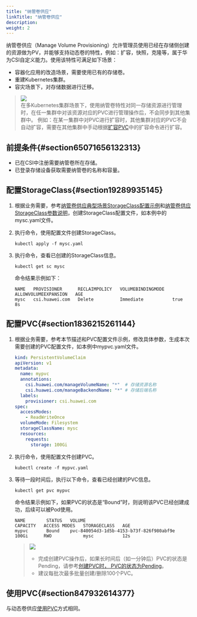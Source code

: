 ```yaml
---
title: "纳管卷供应"
linkTitle: "纳管卷供应"
description: 
weight: 2
---
```


纳管卷供应（Manage Volume Provisioning）允许管理员使用已经在存储侧创建的资源做为PV，并能够支持动态卷的特性，例如：扩容，快照，克隆等，属于华为CSI自定义能力。使用该特性可满足如下场景：

-   容器化应用的改造场景，需要使用已有的存储卷。
-   重建Kubernetes集群。
-   容灾场景下，对存储数据进行迁移。

>![](/css-docs/public_sys-resources/zh-cn/icon-note.gif)  
>在多Kubernetes集群场景下，使用纳管卷特性对同一存储资源进行管理时，在任一集群中对该资源对应的PVC进行管理操作后，不会同步到其他集群中。
>例如：在某一集群中对PVC进行扩容时，其他集群对应的PVC不会自动扩容，需要在其他集群中手动根据[扩容PVC](/v4.5.0/using-huawei-csi/managing-a-pvc/expanding-the-capacity-of-a-pvc)中的扩容命令进行扩容。

## 前提条件{#section65071656132313}

-   已在CSI中注册需要纳管卷所在存储。
-   已登录存储设备获取需要纳管卷的名称和容量。

## 配置StorageClass{#section19289935145}

1.  根据业务需要，参考[纳管卷供应典型场景StorageClass配置示例](/v4.5.0/using-huawei-csi/managing-a-pvc/creating-a-pvc/manage-volume-provisioning/storageclass-configuration-examples-in-typical-manage-volume-provisioning-scenarios)和[纳管卷供应StorageClass参数说明](/v4.5.0/using-huawei-csi/managing-a-pvc/creating-a-pvc/manage-volume-provisioning/storageclass-parameters-for-manage-volume-provisioning)，创建StorageClass配置文件，如本例中的mysc.yaml文件。
2.  执行命令，使用配置文件创建StorageClass。

    ```
    kubectl apply -f mysc.yaml
    ```

3.  执行命令，查看已创建的StorageClass信息。

    ```
    kubectl get sc mysc
    ```

    命令结果示例如下：

    ```
    NAME   PROVISIONER      RECLAIMPOLICY   VOLUMEBINDINGMODE   ALLOWVOLUMEEXPANSION   AGE
    mysc   csi.huawei.com   Delete          Immediate           true                   8s
    ```

## 配置PVC{#section1836215261144}

1.  根据业务需要，参考本节描述和PVC配置文件示例，修改具体参数，生成本次需要创建的PVC配置文件，如本例中mypvc.yaml文件。

    ```yaml
    kind: PersistentVolumeClaim
    apiVersion: v1
    metadata:
      name: mypvc
      annotations:
        csi.huawei.com/manageVolumeName: "*"  # 存储资源名称
        csi.huawei.com/manageBackendName: "*" # 存储后端名称
      labels:
        provisioner: csi.huawei.com
    spec:
      accessModes:
        - ReadWriteOnce
      volumeMode: Filesystem
      storageClassName: mysc
      resources:
        requests:
          storage: 100Gi
    ```

2.  执行命令，使用配置文件创建PVC。

    ```
    kubectl create -f mypvc.yaml
    ```

3.  等待一段时间后，执行以下命令，查看已经创建的PVC信息。

    ```
    kubectl get pvc mypvc
    ```

    命令结果示例如下，如果PVC的状态是“Bound”时，则说明该PVC已经创建成功，后续可以被Pod使用。

    ```
    NAME        STATUS   VOLUME                                     CAPACITY   ACCESS MODES   STORAGECLASS   AGE
    mypvc       Bound    pvc-840054d3-1d5b-4153-b73f-826f980abf9e   100Gi      RWO            mysc           12s
    ```

    >![](/css-docs/public_sys-resources/zh-cn/icon-notice.gif)  
    >-   完成创建PVC操作后，如果长时间后（如一分钟后）PVC的状态是Pending，请参考[创建PVC时， PVC的状态为Pending](/v4.5.0/troubleshooting/pvc-issues/when-a-pvc-is-created-the-pvc-is-in-the-pending-state)。
    >-   建议每批次最多批量创建/删除100个PVC。

## 使用PVC{#section847932614377}

与动态卷供应[使用PVC](/v4.5.0/using-huawei-csi/managing-a-pvc/creating-a-pvc/dynamic-volume-provisioning#section8172141413917)方式相同。





